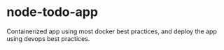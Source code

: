 # node-todo-app
Containerized app using most docker best practices, and deploy the app using devops best practices.
